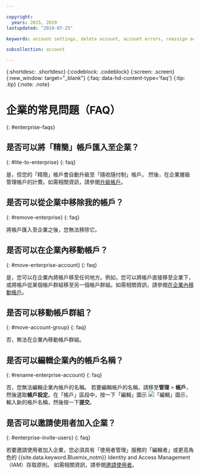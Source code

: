```yaml
---

copyright:
  years: 2015, 2019
lastupdated: "2019-07-25"

keywords: account settings, delete account, account errors, reassign account, view tags, batch registration, transfer account ownership

subcollection: account

---
```


{:shortdesc: .shortdesc}
{:codeblock: .codeblock}
{:screen: .screen}
{:new_window: target="_blank"}
{:faq: data-hd-content-type='faq'}
{:tip: .tip}
{:note: .note}

# 企業的常見問題（FAQ）
{: #enterprise-faqs}

## 是否可以將「精簡」帳戶匯入至企業？
{: #lite-to-enterprise}
{: faq}

是，但您的「精簡」帳戶會自動升級至「隨收隨付制」帳戶。 然後，在企業層級管理帳戶的計費。如需相關資訊，請參閱[升級帳戶](/docs/account?topic=account-upgrading-account)。

## 是否可以從企業中移除我的帳戶？
{: #remove-enterprise}
{: faq}

將帳戶匯入至企業之後，您無法移除它。  

## 是否可以在企業內移動帳戶？
{: #move-enterprise-account}
{: faq}

是，您可以在企業內將帳戶移至任何地方。例如，您可以將帳戶直接移至企業下，或將帳戶從某個帳戶群組移至另一個帳戶群組。如需相關資訊，請參閱[在企業內移動帳戶](/docs/account?topic=account-enterprise-organize#move-accounts)。

## 是否可以移動帳戶群組？
{: #move-account-group}
{: faq}

否，無法在企業內移動帳戶群組。

## 是否可以編輯企業內的帳戶名稱？
{: #rename-enterprise-account}
{: faq}

否，您無法編輯企業內帳戶的名稱。 若要編輯帳戶的名稱，請移至**管理** > **帳戶**，然後選取**帳戶設定**。在「帳戶」區段中，按一下「編輯」圖示 ![「編輯」圖示](../icons/edit-tagging.svg)，輸入新的帳戶名稱，然後按一下**提交**。

## 是否可以邀請使用者加入企業？
{: #enterprise-invite-users}
{: faq}

若要邀請使用者加入企業，您必須具有「使用者管理」服務的「編輯者」或更高角色的 {{site.data.keyword.Bluemix_notm}} Identity and Access Management（IAM）存取原則。 如需相關資訊，請參閱[邀請使用者](/docs/iam?topic=iam-iamuserinv#invitations)。
